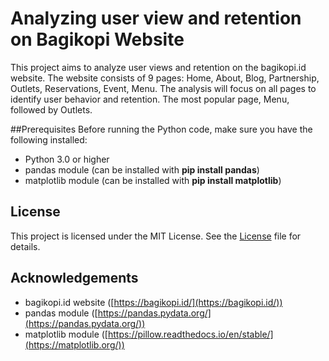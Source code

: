 # Analyzing user view and retention on Bagikopi Website 
This project aims to analyze user views and retention on the bagikopi.id website. The website consists of 9 pages: Home, About, Blog, Partnership, Outlets, Reservations, Event, Menu. The analysis will focus on all pages to identify user behavior and retention. The most popular page, Menu, followed by Outlets. 

##Prerequisites
Before running the Python code, make sure you have the following installed:
- Python 3.0 or higher
- pandas module (can be installed with **pip install pandas**)
- matplotlib module (can be installed with **pip install matplotlib**)

## License
This project is licensed under the MIT License. See the [License](https://choosealicense.com/licenses/mit/) file for details.

## Acknowledgements
- bagikopi.id website ([https://bagikopi.id/](https://bagikopi.id/))
- pandas module ([https://pandas.pydata.org/](https://pandas.pydata.org/))
- matplotlib module ([https://pillow.readthedocs.io/en/stable/](https://matplotlib.org/))
